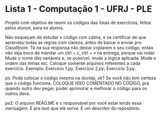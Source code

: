 # Lista 1 - Computação 1 - UFRJ - PLE

Projeto com objetivo de reunir os códigos das listas de exercícios, feitos pelos alunos, para os alunos.

Não esqueçam de estudar o código com calma, e se certificar de que aprendeu todas as regras com clareza, antes de baixar e enviar pro ClassRoom. Tá na sua responsa não deixar copiarem o seu código, então não seja bocó de mandar um ctrl + c, ctrl + v na entrega, porque vai rodar. Mude o nome das variáveis e, se possível, mude a lógica aplicada. Mude a ordem das linhas etc.
Coloque somente arquivos referentes a cada exercício. Exemplo: Exercício 1.py; Exercício 2.py; Exercício 3.py.

ps: Pode colocar o código mesmo na dúvida, ok? Se você não tem certeza que o código funciona, COLOQUE ISSO COMENTADO NO CÓDIGO, pra quando outro dev pegar, poder aprimorar e melhorar o código para os outros devs.

ps2: O arquivo READ.ME é o responsável por você estar lendo essa mensagem. É pra isso que ele serve. É um descritor do repositório.

